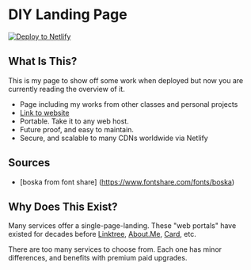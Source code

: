 # DIY Landing Page

<a href="https://app.netlify.com/start/deploy?repository=https://github.com/ewuweblab/diy-landing-page-starter">
<img src="https://www.netlify.com/img/deploy/button.svg" alt="Deploy to Netlify"></a>

## What Is This? 
This is my page to show off some work when deployed but now you are currently reading the overview of it.

* Page including my works from other classes and personal projects 
* <a href= "https://lugoslogos.netlify.app/"> Link to website </a> 
* Portable. Take it to any web host. 
* Future proof, and easy to maintain.
* Secure, and scalable to many CDNs worldwide via Netlify

## Sources
* [boska from font share] (https://www.fontshare.com/fonts/boska)

## Why Does This Exist? 
Many services offer a single-page-landing. These "web portals" have existed for decades before [Linktree](https://linktr.ee/), [About.Me](https://about.me), [Card](https://carrd.co/), etc.

There are too many services to choose from. Each one has minor differences, and benefits with premium paid upgrades. 
